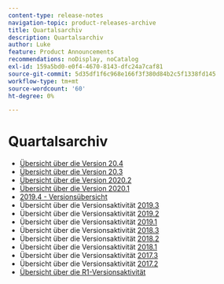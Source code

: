 ```yaml
---
content-type: release-notes
navigation-topic: product-releases-archive
title: Quartalsarchiv
description: Quartalsarchiv
author: Luke
feature: Product Announcements
recommendations: noDisplay, noCatalog
exl-id: 159a5bd0-e0f4-4670-8143-dfc24a7caf81
source-git-commit: 5d35df1f6c968e166f3f380d84b2c5f1338fd145
workflow-type: tm+mt
source-wordcount: '60'
ht-degree: 0%

---
```


# Quartalsarchiv

* [Übersicht über die Version 20.4](/help/quicksilver/product-announcements/product-releases/20.4-release-activity/20-4-release-overview.md)
* [Übersicht über die Version 20.3](/help/quicksilver/product-announcements/product-releases/20.3-release-activity/20-3-release-overview.md)
* [Übersicht über die Version 2020.2](/help/quicksilver/product-announcements/product-releases/2020.2.-release-activity/2020-2-release-overview.md)
* [Übersicht über die Version 2020.1](../../../product-announcements/product-releases/2020.1-release-activity/2020-1-release-overview.md)
* [2019.4 - Versionsübersicht](../../../product-announcements/product-releases/quarterly-release-archive/2019.4-release-activity/2019-4-release-activity-overview.md)
* Übersicht über die Versionsaktivität [2019.3](../../../product-announcements/product-releases/quarterly-release-archive/2019.3-release-activity/2019-3-release-activity-overview.md)
* Übersicht über die Versionsaktivität [2019.2](../../../product-announcements/product-releases/quarterly-release-archive/2019.2-release-activity/2019-2-release-activity-overview.md)
* Übersicht über die Versionsaktivität [2019.1](../../../product-announcements/product-releases/quarterly-release-archive/2019.1-release-activity/2019-1-release-activity-overview.md)
* Übersicht über die Versionsaktivität [2018.3](../../../product-announcements/product-releases/quarterly-release-archive/2018.3-release-activity/2018-3-release-activity-overview.md)
* Übersicht über die Versionsaktivität [2018.2](../../../product-announcements/product-releases/quarterly-release-archive/2018.2-release-activity/2018-2-release-activity-overview.md)
* Übersicht über die Versionsaktivität [2018.1](../../../product-announcements/product-releases/quarterly-release-archive/2018.1-release-activity/2018-1-release-activity-overview.md)
* Übersicht über die Versionsaktivität [2017.3](../../../product-announcements/product-releases/quarterly-release-archive/2017.3-release-activity/2017-3-release-activity-overview.md)
* Übersicht über die Versionsaktivität [2017.2](../../../product-announcements/product-releases/quarterly-release-archive/2017.2-release-activity/2017-2-release-activity-overview.md)
* [Übersicht über die R1-Versionsaktivität](../../../product-announcements/product-releases/quarterly-release-archive/r1-release-activity/r1-release-activity-overview.md)
